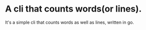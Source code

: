 # A cli that counts words(or lines).
It's a simple cli that counts words as well as lines, written in go.
